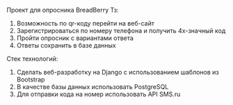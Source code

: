 Проект для опросника BreadBerry
Тз: 
1. Возможность по qr-коду перейти на веб-сайт
2. Зарегистрироваться по номеру телефона и получить 4х-значный код
3. Пройти опросник с вариантами ответа
4. Ответы сохранить в базе данных

Стек технологий:
1. Сделать веб-разработку на Django с использованием шаблонов из Bootstrap
2. В качестве базы данных использовать PostgreSQL
3. Для отправки кода на номер использовать API SMS.ru
